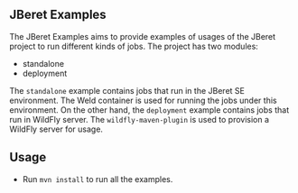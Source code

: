 ## JBeret Examples

The JBeret Examples aims to provide examples of usages of the JBeret project to run different kinds of jobs. The project has two modules:

- standalone
- deployment

The `standalone` example contains jobs that run in the JBeret SE environment. The Weld container is used for running the jobs under this environment. On the other hand, the `deployment` example contains jobs that run in WildFly server. The `wildfly-maven-plugin` is used to provision a WildFly server for usage.

## Usage

- Run `mvn install` to run all the examples.